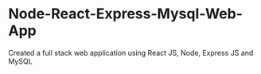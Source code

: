 # Node-React-Express-Mysql-Web-App
Created a full stack web application using React JS, Node, Express JS and MySQL
